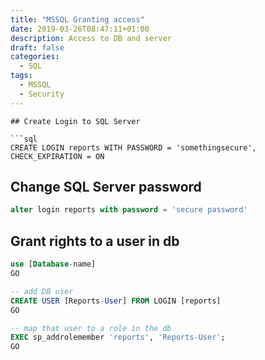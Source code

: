 ```yaml
---
title: "MSSQL Granting access"
date: 2019-03-26T08:47:11+01:00
description: Access to DB and server
draft: false
categories:
  - SQL
tags:
  - MSSQL
  - Security
---
```

```
## Create Login to SQL Server

```sql
CREATE LOGIN reports WITH PASSWORD = 'somethingsecure', CHECK_EXPIRATION = ON
```

## Change SQL Server password

```sql
alter login reports with password = 'secure password'
```

## Grant rights to a user in db

```sql
use [Database-name]
GO

-- add DB user
CREATE USER [Reports-User] FROM LOGIN [reports]
GO

-- map that user to a role in the db
EXEC sp_addrolemember 'reports', 'Reports-User';
GO
```
